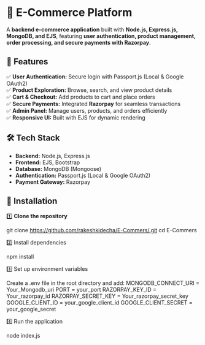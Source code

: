# 🛒 E-Commerce Platform

A **backend e-commerce application** built with **Node.js, Express.js, MongoDB, and EJS**, featuring **user authentication, product management, order processing, and secure payments with Razorpay**.

## 🚀 Features

✅ **User Authentication:** Secure login with Passport.js (Local & Google OAuth2)  
✅ **Product Exploration:** Browse, search, and view product details  
✅ **Cart & Checkout:** Add products to cart and place orders  
✅ **Secure Payments:** Integrated **Razorpay** for seamless transactions  
✅ **Admin Panel:** Manage users, products, and orders efficiently  
✅ **Responsive UI:** Built with EJS for dynamic rendering  

## 🛠️ Tech Stack

- **Backend:** Node.js, Express.js  
- **Frontend:** EJS, Bootstrap  
- **Database:** MongoDB (Mongoose)  
- **Authentication:** Passport.js (Local & Google OAuth2)  
- **Payment Gateway:** Razorpay  

## 🔧 Installation

1️⃣ **Clone the repository**  

git clone https://github.com/rakeshkidecha/E-Commers/.git
cd E-Commers

2️⃣ Install dependencies

npm install

3️⃣ Set up environment variables

Create a .env file in the root directory and add:
MONGODB_CONNECT_URI = Your_Mongodb_uri
PORT = your_port
RAZORPAY_KEY_ID = Your_razorpay_id
RAZORPAY_SECRET_KEY = Your_razorpay_secret_key
GOOGLE_CLIENT_ID = your_google_client_id
GOOGLE_CLIENT_SECRET =  your_google_secret

4️⃣ Run the application

node index.js

